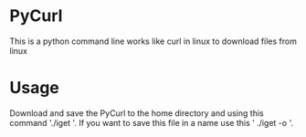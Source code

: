 # PyCurl
This is a python command line works like curl in linux to download files from linux

# Usage
Download and save the PyCurl to the home directory and using this command './iget <file-link>'.
If you want to save this file in a name use this ' ./iget <file-link> -o <file-name>'.
